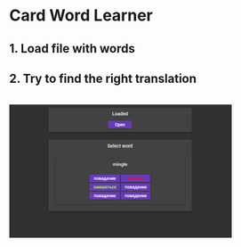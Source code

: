 # Card Word Learner

## 1. Load file with words
## 2. Try to find the right translation

<br>
<img src="imgs/screen1.png" alt="drawing" width="400"/>

